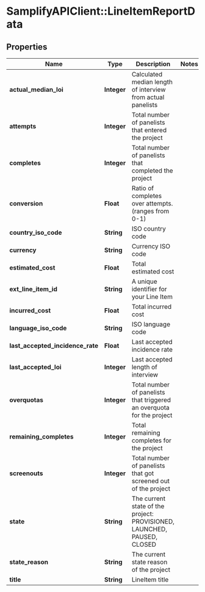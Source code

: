 # SamplifyAPIClient::LineItemReportData

## Properties
Name | Type | Description | Notes
------------ | ------------- | ------------- | -------------
**actual_median_loi** | **Integer** | Calculated median length of interview from actual panelists | 
**attempts** | **Integer** | Total number of panelists that entered the project | 
**completes** | **Integer** | Total number of panelists that completed the project | 
**conversion** | **Float** | Ratio of completes over attempts. (ranges from 0-1) | 
**country_iso_code** | **String** | ISO country code | 
**currency** | **String** | Currency ISO code | 
**estimated_cost** | **Float** | Total estimated cost | 
**ext_line_item_id** | **String** | A unique identifier for your Line Item | 
**incurred_cost** | **Float** | Total incurred cost | 
**language_iso_code** | **String** | ISO language code | 
**last_accepted_incidence_rate** | **Float** | Last accepted incidence rate | 
**last_accepted_loi** | **Integer** | Last accepted length of interview | 
**overquotas** | **Integer** | Total number of panelists that triggered an overquota for the project | 
**remaining_completes** | **Integer** | Total remaining completes for the project | 
**screenouts** | **Integer** | Total number of panelists that got screened out of the project | 
**state** | **String** | The current state of the project: PROVISIONED, LAUNCHED, PAUSED, CLOSED | 
**state_reason** | **String** | The current state reason of the project | 
**title** | **String** | LineItem title | 


